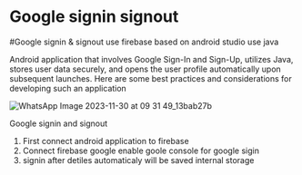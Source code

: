 # Google signin signout
#Google signin & signout use firebase based on android studio use java

Android application that involves Google Sign-In and Sign-Up, utilizes Java, stores user data securely, and opens the user profile automatically upon subsequent launches. Here are some best practices and considerations for developing such an application



![WhatsApp Image 2023-11-30 at 09 31 49_13bab27b](https://github.com/ilaiyaraja1/Google_signin_signout/assets/88969018/310ac8f7-06d5-44de-bea7-3d8886acdf6a)

Google signin and signout
1. First connect android application to firebase
2. Connect firebase google enable goole console for google sigin
3. signin after detiles automaticaly will be saved internal storage

